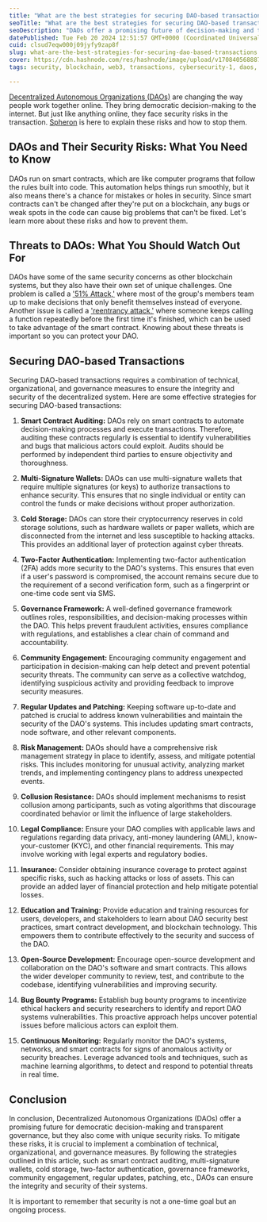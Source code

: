 ```yaml
---
title: "What are the best strategies for securing DAO-based transactions?"
seoTitle: "What are the best strategies for securing DAO-based transactions?"
seoDescription: "DAOs offer a promising future of decision-making and transparent governance, but they also come with unique security risks. To mitigate risk read the "
datePublished: Tue Feb 20 2024 12:51:57 GMT+0000 (Coordinated Universal Time)
cuid: clsud7eqw000j09jyfy9zap8f
slug: what-are-the-best-strategies-for-securing-dao-based-transactions
cover: https://cdn.hashnode.com/res/hashnode/image/upload/v1708405688878/76124f93-81dd-4deb-844e-d62590803e2e.png
tags: security, blockchain, web3, transactions, cybersecurity-1, daos, securityawareness

---
```


[Decentralized Autonomous Organizations (DAOs)](https://blog.spheron.network/a-journey-through-the-world-of-decentralized-autonomous-organizations-dao) are changing the way people work together online. They bring democratic decision-making to the internet. But just like anything online, they face security risks in the transaction. [Spheron](https://www.spheron.network/) is here to explain these risks and how to stop them.

## DAOs and Their Security Risks: What You Need to Know

DAOs run on smart contracts, which are like computer programs that follow the rules built into code. This automation helps things run smoothly, but it also means there's a chance for mistakes or holes in security. Since smart contracts can't be changed after they're put on a blockchain, any bugs or weak spots in the code can cause big problems that can't be fixed. Let's learn more about these risks and how to prevent them.

## Threats to DAOs: What You Should Watch Out For

DAOs have some of the same security concerns as other blockchain systems, but they also have their own set of unique challenges. One problem is called a ['51% Attack,'](https://www.coindesk.com/learn/what-is-a-51-attack/) where most of the group's members team up to make decisions that only benefit themselves instead of everyone. Another issue is called a ['reentrancy attack,'](https://hackernoon.com/hack-solidity-reentrancy-attack) where someone keeps calling a function repeatedly before the first time it's finished, which can be used to take advantage of the smart contract. Knowing about these threats is important so you can protect your DAO.

## Securing DAO-based Transactions

Securing DAO-based transactions requires a combination of technical, organizational, and governance measures to ensure the integrity and security of the decentralized system. Here are some effective strategies for securing DAO-based transactions:

1. **Smart Contract Auditing:** DAOs rely on smart contracts to automate decision-making processes and execute transactions. Therefore, auditing these contracts regularly is essential to identify vulnerabilities and bugs that malicious actors could exploit. Audits should be performed by independent third parties to ensure objectivity and thoroughness.
    
2. **Multi-Signature Wallets:** DAOs can use multi-signature wallets that require multiple signatures (or keys) to authorize transactions to enhance security. This ensures that no single individual or entity can control the funds or make decisions without proper authorization.
    
3. **Cold Storage:** DAOs can store their cryptocurrency reserves in cold storage solutions, such as hardware wallets or paper wallets, which are disconnected from the internet and less susceptible to hacking attacks. This provides an additional layer of protection against cyber threats.
    
4. **Two-Factor Authentication:** Implementing two-factor authentication (2FA) adds more security to the DAO's systems. This ensures that even if a user's password is compromised, the account remains secure due to the requirement of a second verification form, such as a fingerprint or one-time code sent via SMS.
    
5. **Governance Framework:** A well-defined governance framework outlines roles, responsibilities, and decision-making processes within the DAO. This helps prevent fraudulent activities, ensures compliance with regulations, and establishes a clear chain of command and accountability.
    
6. **Community Engagement:** Encouraging community engagement and participation in decision-making can help detect and prevent potential security threats. The community can serve as a collective watchdog, identifying suspicious activity and providing feedback to improve security measures.
    
7. **Regular Updates and Patching:** Keeping software up-to-date and patched is crucial to address known vulnerabilities and maintain the security of the DAO's systems. This includes updating smart contracts, node software, and other relevant components.
    
8. **Risk Management:** DAOs should have a comprehensive risk management strategy in place to identify, assess, and mitigate potential risks. This includes monitoring for unusual activity, analyzing market trends, and implementing contingency plans to address unexpected events.
    
9. **Collusion Resistance:** DAOs should implement mechanisms to resist collusion among participants, such as voting algorithms that discourage coordinated behavior or limit the influence of large stakeholders.
    
10. **Legal Compliance:** Ensure your DAO complies with applicable laws and regulations regarding data privacy, anti-money laundering (AML), know-your-customer (KYC), and other financial requirements. This may involve working with legal experts and regulatory bodies.
    
11. **Insurance:** Consider obtaining insurance coverage to protect against specific risks, such as hacking attacks or loss of assets. This can provide an added layer of financial protection and help mitigate potential losses.
    
12. **Education and Training:** Provide education and training resources for users, developers, and stakeholders to learn about DAO security best practices, smart contract development, and blockchain technology. This empowers them to contribute effectively to the security and success of the DAO.
    
13. **Open-Source Development:** Encourage open-source development and collaboration on the DAO's software and smart contracts. This allows the wider developer community to review, test, and contribute to the codebase, identifying vulnerabilities and improving security.
    
14. **Bug Bounty Programs:** Establish bug bounty programs to incentivize ethical hackers and security researchers to identify and report DAO systems vulnerabilities. This proactive approach helps uncover potential issues before malicious actors can exploit them.
    
15. **Continuous Monitoring:** Regularly monitor the DAO's systems, networks, and smart contracts for signs of anomalous activity or security breaches. Leverage advanced tools and techniques, such as machine learning algorithms, to detect and respond to potential threats in real time.
    

## Conclusion

In conclusion, Decentralized Autonomous Organizations (DAOs) offer a promising future for democratic decision-making and transparent governance, but they also come with unique security risks. To mitigate these risks, it is crucial to implement a combination of technical, organizational, and governance measures. By following the strategies outlined in this article, such as smart contract auditing, multi-signature wallets, cold storage, two-factor authentication, governance frameworks, community engagement, regular updates, patching, etc., DAOs can ensure the integrity and security of their systems.

It is important to remember that security is not a one-time goal but an ongoing process.